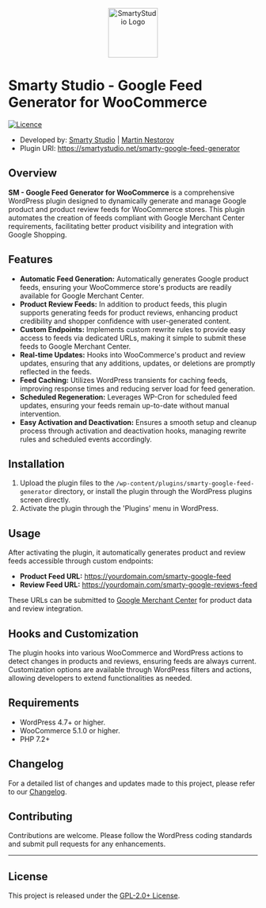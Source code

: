 <p align="center"><a href="https://smartystudio.net" target="_blank"><img src="https://smartystudio.net/wp-content/uploads/2023/06/smarty-green-logo-small.png" width="100" alt="SmartyStudio Logo"></a></p>

# Smarty Studio - Google Feed Generator for WooCommerce

[![Licence](https://img.shields.io/badge/LICENSE-GPL2.0+-blue)](./LICENSE)

- Developed by: [Smarty Studio](https://smartystudio.net) | [Martin Nestorov](https://github.com/mnestorov)
- Plugin URI: https://smartystudio.net/smarty-google-feed-generator

## Overview

**SM - Google Feed Generator for WooCommerce** is a comprehensive WordPress plugin designed to dynamically generate and manage Google product and product review feeds for WooCommerce stores. This plugin automates the creation of feeds compliant with Google Merchant Center requirements, facilitating better product visibility and integration with Google Shopping.

## Features

- **Automatic Feed Generation:** Automatically generates Google product feeds, ensuring your WooCommerce store's products are readily available for Google Merchant Center.
- **Product Review Feeds:** In addition to product feeds, this plugin supports generating feeds for product reviews, enhancing product credibility and shopper confidence with user-generated content.
- **Custom Endpoints:** Implements custom rewrite rules to provide easy access to feeds via dedicated URLs, making it simple to submit these feeds to Google Merchant Center.
- **Real-time Updates:** Hooks into WooCommerce's product and review updates, ensuring that any additions, updates, or deletions are promptly reflected in the feeds.
- **Feed Caching:** Utilizes WordPress transients for caching feeds, improving response times and reducing server load for feed generation.
- **Scheduled Regeneration:** Leverages WP-Cron for scheduled feed updates, ensuring your feeds remain up-to-date without manual intervention.
- **Easy Activation and Deactivation:** Ensures a smooth setup and cleanup process through activation and deactivation hooks, managing rewrite rules and scheduled events accordingly.

## Installation

1. Upload the plugin files to the `/wp-content/plugins/smarty-google-feed-generator` directory, or install the plugin through the WordPress plugins screen directly.
2. Activate the plugin through the 'Plugins' menu in WordPress.

## Usage

After activating the plugin, it automatically generates product and review feeds accessible through custom endpoints:

- **Product Feed URL:** https://yourdomain.com/smarty-google-feed
- **Review Feed URL:** https://yourdomain.com/smarty-google-reviews-feed

These URLs can be submitted to [Google Merchant Center](https://www.google.com/retail/solutions/merchant-center/) for product data and review integration.

## Hooks and Customization

The plugin hooks into various WooCommerce and WordPress actions to detect changes in products and reviews, ensuring feeds are always current. Customization options are available through WordPress filters and actions, allowing developers to extend functionalities as needed.

## Requirements

- WordPress 4.7+ or higher.
- WooCommerce 5.1.0 or higher.
- PHP 7.2+

## Changelog

For a detailed list of changes and updates made to this project, please refer to our [Changelog](./CHANGELOG.md).

## Contributing

Contributions are welcome. Please follow the WordPress coding standards and submit pull requests for any enhancements.

---

## License

This project is released under the [GPL-2.0+ License](http://www.gnu.org/licenses/gpl-2.0.txt).
